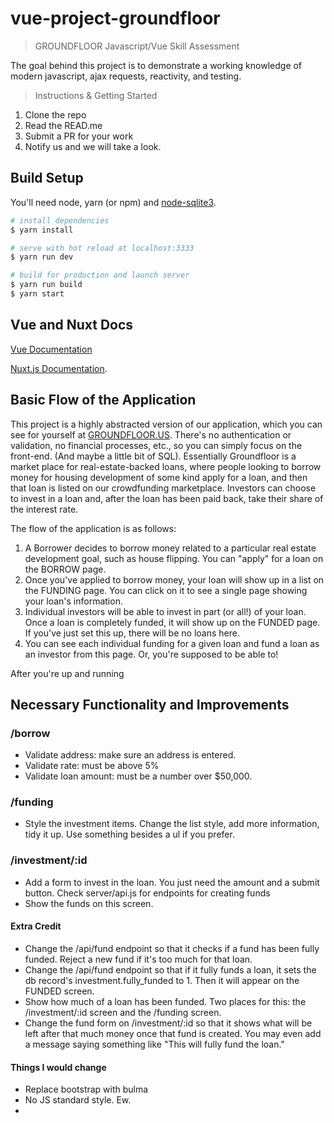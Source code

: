 # vue-project-groundfloor

> GROUNDFLOOR Javascript/Vue Skill Assessment

The goal behind this project is to demonstrate a working knowledge of
modern javascript, ajax requests, reactivity, and testing.

> Instructions & Getting Started
1. Clone the repo
2. Read the READ.me
3. Submit a PR for your work
4. Notify us and we will take a look.

## Build Setup

You'll need node, yarn (or npm) and  [node-sqlite3](https://github.com/mapbox/node-sqlite3).

``` bash
# install dependencies
$ yarn install

# serve with hot reload at localhost:3333
$ yarn run dev

# build for production and launch server
$ yarn run build
$ yarn start
```

## Vue and Nuxt Docs

[Vue Documentation](https://vuejs.org/v2/api/)

[Nuxt.js Documentation](https://nuxtjs.org).

## Basic Flow of the Application

This project is a highly abstracted version of our application, which you can see for yourself at [GROUNDFLOOR.US](https://groundfloor.us). There's no authentication or validation, no financial processes, etc., so you can simply focus on the front-end. (And maybe a little bit of SQL). Essentially Groundfloor is a market place for real-estate-backed loans, where people looking to borrow money for housing development of some kind apply for a loan, and then that loan is listed on our crowdfunding marketplace. Investors can choose to invest in a loan and, after the loan has been paid back, take their share of the interest rate.

The flow of the application is as follows:

1. A Borrower decides to borrow money related to a particular real estate development goal, such as house flipping. You can "apply" for a loan on the BORROW page.
2. Once you've applied to borrow money, your loan will show up in a list on the FUNDING page. You can click on it to see a single page showing your loan's information.
3. Individual investors will be able to invest in part (or all!) of your loan. Once a loan is completely funded, it will show up on the FUNDED page. If you've just set this up, there will be no loans here.
4. You can see each individual funding for a given loan and fund a loan as an investor from this page. Or, you're supposed to be able to!

After you're up and running

## Necessary Functionality and Improvements

### /borrow

* Validate address: make sure an address is entered.
* Validate rate: must be above 5%
* Validate loan amount: must be a number over $50,000.


### /funding


* Style the investment items. Change the list style, add more information, tidy it up. Use something besides a ul if you prefer.


### /investment/:id


* Add a form to invest in the loan. You just need the amount and a submit button. Check server/api.js for endpoints for creating funds
* Show the funds on this screen.


#### Extra Credit

* Change the /api/fund endpoint so that it checks if a fund has been fully funded. Reject a new fund if it's too much for that loan.
* Change the /api/fund endpoint so that if it fully funds a loan, it sets the db record's investment.fully_funded to 1. Then it will appear on the FUNDED screen.
* Show how much of a loan has been funded. Two places for this: the /investment/:id screen and the /funding screen.
* Change the fund form on /investment/:id so that it shows what will be left after that much money once that fund is created. You may even add a message saying something like "This will fully fund the loan."

#### Things I would change

* Replace bootstrap with bulma
* No JS standard style. Ew.
* 
